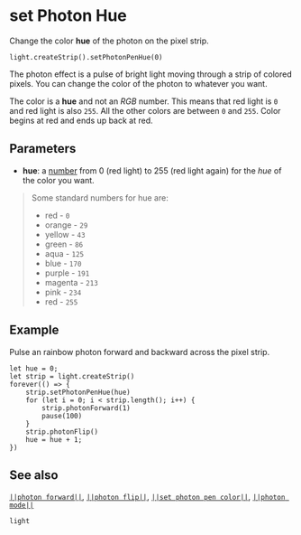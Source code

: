 # set Photon Hue

Change the color **hue** of the photon on the pixel strip.

```sig
light.createStrip().setPhotonPenHue(0)
```

The photon effect is a pulse of bright light moving through a strip of colored pixels.
You can change the color of the photon to whatever you want.

The color is a **hue** and not an _RGB_ number. This means that red light is `0` and red light is also `255`. All the other colors are between `0` and `255`. Color begins at red and ends up back at red.

## Parameters

* **hue**: a [number](/types/number) from 0 (red light) to 255 (red light again) for
the _hue_ of the color you want.
> Some standard numbers for hue are:
> * red - `0`
> * orange - `29`
> * yellow - `43`
> * green - `86`
> * aqua - `125`
> * blue - `170`
> * purple - `191`
> * magenta - `213`
> * pink - `234`
> * red - `255`


## Example

Pulse an rainbow photon forward and backward across the pixel strip.

```blocks
let hue = 0;
let strip = light.createStrip()
forever(() => {
    strip.setPhotonPenHue(hue)
    for (let i = 0; i < strip.length(); i++) {
        strip.photonForward(1)
        pause(100)
    }
    strip.photonFlip()
    hue = hue + 1;
})
```
## See also

[``||photon forward||``](/reference/light/neopixelstrip/photon-forward),
[``||photon flip||``](/reference/light/neopixelstrip/photon-flip),
[``||set photon pen color||``](/reference/light/neopixelstrip/set-photon-pen-color),
[``||photon mode||``](/reference/light/neopixelstrip/set-photon-mode)

```package
light
```

